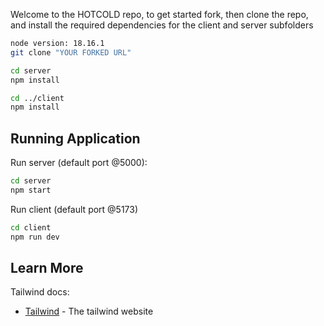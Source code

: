 Welcome to the HOTCOLD repo, to get started fork, then clone the repo, and install the required dependencies for the client and server subfolders

```bash
node version: 18.16.1
git clone "YOUR FORKED URL"

cd server
npm install

cd ../client
npm install
```

## Running Application
Run server (default port @5000):

```bash
cd server
npm start
```

Run client (default port @5173)

```bash
cd client
npm run dev
```


## Learn More

Tailwind docs:
- [Tailwind](https://tailwindcss.com/) - The tailwind website

